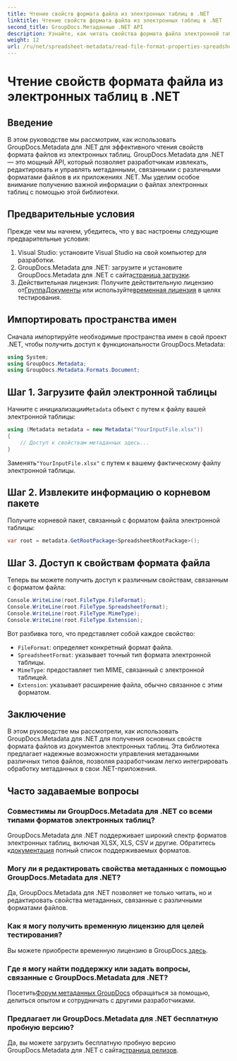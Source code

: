 ```yaml
---
title: Чтение свойств формата файла из электронных таблиц в .NET
linktitle: Чтение свойств формата файла из электронных таблиц в .NET
second_title: GroupDocs.Метаданные .NET API
description: Узнайте, как читать свойства формата файла электронной таблицы с помощью GroupDocs.Metadata для .NET. Получите доступ к формату файла, типу MIME и многому другому с помощью простых вызовов API.
weight: 12
url: /ru/net/spreadsheet-metadata/read-file-format-properties-spreadsheets/
---
```


# Чтение свойств формата файла из электронных таблиц в .NET

## Введение
В этом руководстве мы рассмотрим, как использовать GroupDocs.Metadata для .NET для эффективного чтения свойств формата файлов из электронных таблиц. GroupDocs.Metadata для .NET — это мощный API, который позволяет разработчикам извлекать, редактировать и управлять метаданными, связанными с различными форматами файлов в их приложениях .NET. Мы уделим особое внимание получению важной информации о файлах электронных таблиц с помощью этой библиотеки.
## Предварительные условия
Прежде чем мы начнем, убедитесь, что у вас настроены следующие предварительные условия:
1. Visual Studio: установите Visual Studio на свой компьютер для разработки.
2.  GroupDocs.Metadata для .NET: загрузите и установите GroupDocs.Metadata для .NET с сайта[страница загрузки](https://releases.groupdocs.com/metadata/net/).
3.  Действительная лицензия: Получите действительную лицензию от[ГруппаДокументы](https://purchase.groupdocs.com/buy) или используйте[временная лицензия](https://purchase.groupdocs.com/temporary-license/) в целях тестирования.

## Импортировать пространства имен
Сначала импортируйте необходимые пространства имен в свой проект .NET, чтобы получить доступ к функциональности GroupDocs.Metadata:
```csharp
using System;
using GroupDocs.Metadata;
using GroupDocs.Metadata.Formats.Document;
```
## Шаг 1. Загрузите файл электронной таблицы
 Начните с инициализации`Metadata` объект с путем к файлу вашей электронной таблицы:
```csharp
using (Metadata metadata = new Metadata("YourInputFile.xlsx"))
{
    // Доступ к свойствам метаданных здесь...
}
```
 Заменять`"YourInputFile.xlsx"` с путем к вашему фактическому файлу электронной таблицы.
## Шаг 2. Извлеките информацию о корневом пакете
Получите корневой пакет, связанный с форматом файла электронной таблицы:
```csharp
var root = metadata.GetRootPackage<SpreadsheetRootPackage>();
```
## Шаг 3. Доступ к свойствам формата файла
Теперь вы можете получить доступ к различным свойствам, связанным с форматом файла:
```csharp
Console.WriteLine(root.FileType.FileFormat);
Console.WriteLine(root.FileType.SpreadsheetFormat);
Console.WriteLine(root.FileType.MimeType);
Console.WriteLine(root.FileType.Extension);
```
Вот разбивка того, что представляет собой каждое свойство:
- `FileFormat`: определяет конкретный формат файла.
- `SpreadsheetFormat`: указывает точный тип формата электронной таблицы.
- `MimeType`: предоставляет тип MIME, связанный с электронной таблицей.
- `Extension`: указывает расширение файла, обычно связанное с этим форматом.

## Заключение
В этом руководстве мы рассмотрели, как использовать GroupDocs.Metadata для .NET для получения основных свойств формата файлов из документов электронных таблиц. Эта библиотека предлагает надежные возможности управления метаданными различных типов файлов, позволяя разработчикам легко интегрировать обработку метаданных в свои .NET-приложения.

## Часто задаваемые вопросы
### Совместимы ли GroupDocs.Metadata для .NET со всеми типами форматов электронных таблиц?
 GroupDocs.Metadata для .NET поддерживает широкий спектр форматов электронных таблиц, включая XLSX, XLS, CSV и другие. Обратитесь к[документация](https://tutorials.groupdocs.com/metadata/net/) полный список поддерживаемых форматов.
### Могу ли я редактировать свойства метаданных с помощью GroupDocs.Metadata для .NET?
Да, GroupDocs.Metadata для .NET позволяет не только читать, но и редактировать свойства метаданных, связанные с различными форматами файлов.
### Как я могу получить временную лицензию для целей тестирования?
 Вы можете приобрести временную лицензию в GroupDocs.[здесь](https://purchase.groupdocs.com/temporary-license/).
### Где я могу найти поддержку или задать вопросы, связанные с GroupDocs.Metadata для .NET?
 Посетить[Форум метаданных GroupDocs](https://forum.groupdocs.com/c/metadata/14) обращаться за помощью, делиться опытом и сотрудничать с другими разработчиками.
### Предлагает ли GroupDocs.Metadata для .NET бесплатную пробную версию?
 Да, вы можете загрузить бесплатную пробную версию GroupDocs.Metadata для .NET с сайта[страница релизов](https://releases.groupdocs.com/).
